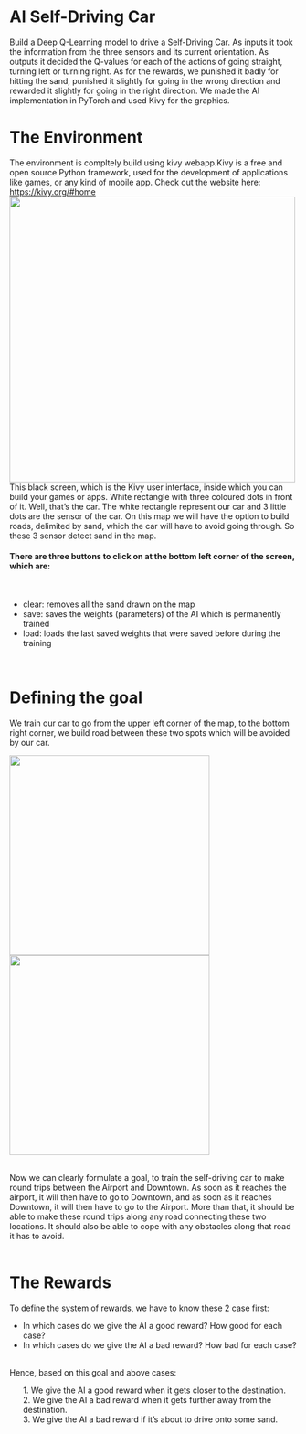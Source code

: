 # AI Self-Driving Car
Build a Deep Q-Learning model to drive a Self-Driving Car. As inputs it took the information from the three sensors and its current orientation. As outputs it decided the Q-values for each of the actions of going straight, turning left or turning right. As for the rewards, we punished it badly for hitting the sand, punished it slightly for going in the wrong direction and rewarded it slightly for going in the right direction. We made the AI implementation in PyTorch and used Kivy for the graphics.
# The Environment
The environment is compltely build using kivy webapp.Kivy is a free and open source Python framework, used for the development of applications like games, or any kind of mobile app. Check out the website here: https://kivy.org/#home 
<br>
<img src="https://user-images.githubusercontent.com/56478257/101236144-a7332880-36f4-11eb-994e-45a31ef33d36.JPG" width="500" height="500" />
<br>
This black screen, which is the Kivy user interface, inside which you can build your games or apps.
White rectangle with three coloured dots in front of it. Well, that’s the car. The white rectangle represent our car and 3 little dots are the sensor of the car. On this map we will have the option to build roads, delimited by sand, which the car will have to avoid going through. So these 3 sensor detect sand in the map.
<br>
#### There are three buttons to click on at the bottom left corner of the screen, which are:
<br>
<ul>
<li>clear: removes all the sand drawn on the map</li>
<li>save: saves the weights (parameters) of the AI which is permanently trained</li>
<li>load: loads the last saved weights that were saved before during the training</li>
</ul>
<br>

# Defining the goal

We train our car to go from the upper left corner of the map, to the bottom right corner, we build road between these two spots which will be avoided by our car.
<br>
<p float="left">
<img src="https://user-images.githubusercontent.com/56478257/101236152-c03bd980-36f4-11eb-9e4d-646c8240cd27.JPG" width="350" height="350" />
<img src="https://user-images.githubusercontent.com/56478257/101236153-c336ca00-36f4-11eb-9955-ff7db8e28541.JPG" width="350" height="350" />
</p>
<br>
Now we can clearly formulate a goal, to train the self-driving car to make round trips between the Airport and Downtown. As soon as it reaches the airport, it will then have to go to Downtown, and as soon as it reaches Downtown, it will then have to go to the Airport. More than that, it should be able to make these round trips along any road connecting these two locations. It should also be able to cope with any obstacles along that road it has to avoid.
<br>
<br>

# The Rewards
To define the system of rewards, we have to know these 2 case first:
<br>
<ul>
<li>In which cases do we give the AI a good reward? How good for each case?</li>
<li>In which cases do we give the AI a bad reward? How bad for each case?</li>
</ul>
<br>
Hence, based on this goal and above cases:
<br>
<ul>
1.	We give the AI a good reward when it gets closer to the destination.<br>
2.	We give the AI a bad reward when it gets further away from the destination.<br>
3.	We give the AI a bad reward if it’s about to drive onto some sand.<br>
</ul>






